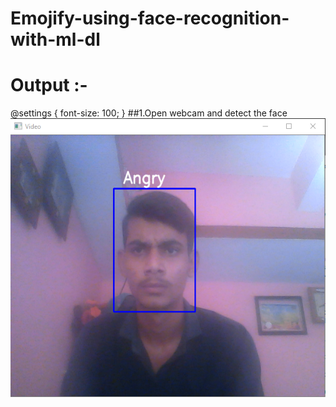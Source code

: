 # Emojify-using-face-recognition-with-ml-dl
# Output :-
@settings {
  font-size: 100;
}
##1.Open webcam and detect the face
![alt text](https://github.com/YagnikBavishi/Emojify-using-face-recognition-with-ml-dl/blob/master/images/output1.PNG)
